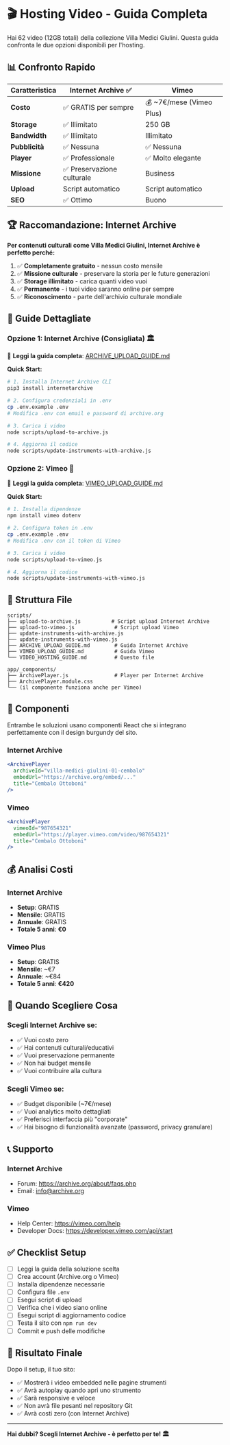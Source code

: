 # 🎬 Hosting Video - Guida Completa

Hai 62 video (12GB totali) della collezione Villa Medici Giulini. Questa guida confronta le due opzioni disponibili per l'hosting.

## 📊 Confronto Rapido

| Caratteristica | Internet Archive ✅ | Vimeo |
|----------------|-------------------|-------|
| **Costo** | ✅ GRATIS per sempre | 💰 ~7€/mese (Vimeo Plus) |
| **Storage** | ✅ Illimitato | 250 GB |
| **Bandwidth** | ✅ Illimitato | Illimitato |
| **Pubblicità** | ✅ Nessuna | ✅ Nessuna |
| **Player** | ✅ Professionale | ✅ Molto elegante |
| **Missione** | ✅ Preservazione culturale | Business |
| **Upload** | Script automatico | Script automatico |
| **SEO** | ✅ Ottimo | Buono |

## 🏆 Raccomandazione: Internet Archive

**Per contenuti culturali come Villa Medici Giulini, Internet Archive è perfetto perché:**

1. ✅ **Completamente gratuito** - nessun costo mensile
2. ✅ **Missione culturale** - preservare la storia per le future generazioni
3. ✅ **Storage illimitato** - carica quanti video vuoi
4. ✅ **Permanente** - i tuoi video saranno online per sempre
5. ✅ **Riconoscimento** - parte dell'archivio culturale mondiale

## 🚀 Guide Dettagliate

### Opzione 1: Internet Archive (Consigliata) 🏛️

📖 **Leggi la guida completa**: [ARCHIVE_UPLOAD_GUIDE.md](./ARCHIVE_UPLOAD_GUIDE.md)

**Quick Start:**
```bash
# 1. Installa Internet Archive CLI
pip3 install internetarchive

# 2. Configura credenziali in .env
cp .env.example .env
# Modifica .env con email e password di archive.org

# 3. Carica i video
node scripts/upload-to-archive.js

# 4. Aggiorna il codice
node scripts/update-instruments-with-archive.js
```

### Opzione 2: Vimeo 🎥

📖 **Leggi la guida completa**: [VIMEO_UPLOAD_GUIDE.md](./VIMEO_UPLOAD_GUIDE.md)

**Quick Start:**
```bash
# 1. Installa dipendenze
npm install vimeo dotenv

# 2. Configura token in .env
cp .env.example .env
# Modifica .env con il token di Vimeo

# 3. Carica i video
node scripts/upload-to-vimeo.js

# 4. Aggiorna il codice
node scripts/update-instruments-with-vimeo.js
```

## 📁 Struttura File

```
scripts/
├── upload-to-archive.js          # Script upload Internet Archive
├── upload-to-vimeo.js             # Script upload Vimeo
├── update-instruments-with-archive.js
├── update-instruments-with-vimeo.js
├── ARCHIVE_UPLOAD_GUIDE.md        # Guida Internet Archive
├── VIMEO_UPLOAD_GUIDE.md          # Guida Vimeo
└── VIDEO_HOSTING_GUIDE.md         # Questo file

app/_components/
├── ArchivePlayer.js               # Player per Internet Archive
├── ArchivePlayer.module.css
└── (il componente funziona anche per Vimeo)
```

## 🎨 Componenti

Entrambe le soluzioni usano componenti React che si integrano perfettamente con il design burgundy del sito.

### Internet Archive
```jsx
<ArchivePlayer 
  archiveId="villa-medici-giulini-01-cembalo"
  embedUrl="https://archive.org/embed/..."
  title="Cembalo Ottoboni"
/>
```

### Vimeo
```jsx
<ArchivePlayer 
  vimeoId="987654321"
  embedUrl="https://player.vimeo.com/video/987654321"
  title="Cembalo Ottoboni"
/>
```

## 💰 Analisi Costi

### Internet Archive
- **Setup**: GRATIS
- **Mensile**: GRATIS
- **Annuale**: GRATIS
- **Totale 5 anni**: **€0**

### Vimeo Plus
- **Setup**: GRATIS
- **Mensile**: ~€7
- **Annuale**: ~€84
- **Totale 5 anni**: **€420**

## 🎯 Quando Scegliere Cosa

### Scegli Internet Archive se:
- ✅ Vuoi costo zero
- ✅ Hai contenuti culturali/educativi
- ✅ Vuoi preservazione permanente
- ✅ Non hai budget mensile
- ✅ Vuoi contribuire alla cultura

### Scegli Vimeo se:
- ✅ Budget disponibile (~7€/mese)
- ✅ Vuoi analytics molto dettagliati
- ✅ Preferisci interfaccia più "corporate"
- ✅ Hai bisogno di funzionalità avanzate (password, privacy granulare)

## 📞 Supporto

### Internet Archive
- Forum: https://archive.org/about/faqs.php
- Email: info@archive.org

### Vimeo
- Help Center: https://vimeo.com/help
- Developer Docs: https://developer.vimeo.com/api/start

## ✅ Checklist Setup

- [ ] Leggi la guida della soluzione scelta
- [ ] Crea account (Archive.org o Vimeo)
- [ ] Installa dipendenze necessarie
- [ ] Configura file `.env`
- [ ] Esegui script di upload
- [ ] Verifica che i video siano online
- [ ] Esegui script di aggiornamento codice
- [ ] Testa il sito con `npm run dev`
- [ ] Commit e push delle modifiche

## 🎉 Risultato Finale

Dopo il setup, il tuo sito:
- ✅ Mostrerà i video embedded nelle pagine strumenti
- ✅ Avrà autoplay quando apri uno strumento
- ✅ Sarà responsive e veloce
- ✅ Non avrà file pesanti nel repository Git
- ✅ Avrà costi zero (con Internet Archive)

---

**Hai dubbi? Scegli Internet Archive - è perfetto per te! 🏛️**

